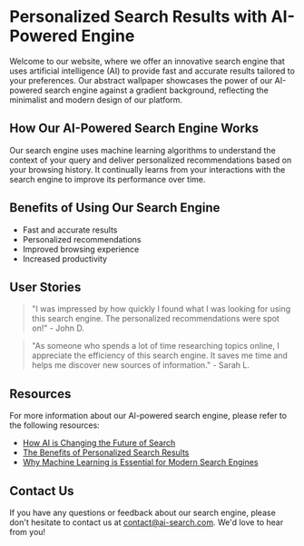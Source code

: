 <!--font:Poppins-->

# Personalized Search Results with AI-Powered Engine

Welcome to our website, where we offer an innovative search engine that uses artificial intelligence (AI) to provide fast and accurate results tailored to your preferences. Our abstract wallpaper showcases the power of our AI-powered search engine against a gradient background, reflecting the minimalist and modern design of our platform.

## How Our AI-Powered Search Engine Works

Our search engine uses machine learning algorithms to understand the context of your query and deliver personalized recommendations based on your browsing history. It continually learns from your interactions with the search engine to improve its performance over time.

## Benefits of Using Our Search Engine

- Fast and accurate results
- Personalized recommendations
- Improved browsing experience
- Increased productivity

## User Stories

> "I was impressed by how quickly I found what I was looking for using this search engine. The personalized recommendations were spot on!" - John D.

> "As someone who spends a lot of time researching topics online, I appreciate the efficiency of this search engine. It saves me time and helps me discover new sources of information." - Sarah L.

## Resources

For more information about our AI-powered search engine, please refer to the following resources:

- [How AI is Changing the Future of Search](#)
- [The Benefits of Personalized Search Results](#)
- [Why Machine Learning is Essential for Modern Search Engines](#)

## Contact Us

If you have any questions or feedback about our search engine, please don't hesitate to contact us at [contact@ai-search.com](mailto:contact@ai-search.com). We'd love to hear from you!

<!--

Write me content for website with wallpaper which alt text is:

"A wallpaper featuring an abstract illustration of an AI-powered search engine, with a minimalist and modern design, set against a gradient background."

The name/title of the page should not be 1:1 copy of the alt text but rather a real content of the website which is using this wallpaper.

- Use markdown format 
- Start with heading
- Heading should be short and concise
- The content should look like a real website 
- The website should not be about the wallpaper, wallpaper is just a related background
- Heading should be contain work "wallpaper" or "background"
- Include real sections like references, contact, user stories, etc. use things relevant to the page purpose.
- Feel free to use structure like headings, bullets, numbering, blockquotes, paragraphs, horizontal lines, etc.
- You can use formatting like bold or _italic_
- You can include UTF-8 emojis
- Links should be only #hash anchors (and you can refer to the document itself)
- Do not include images


---


# AI-Powered Search Engine: Revolutionizing the Way You Browse

Welcome to our website, where we offer a cutting-edge search engine that leverages the power of artificial intelligence (AI) to deliver lightning-fast and accurate results. Our minimalist and modern design, set against a gradient background, is not only visually appealing but also intuitive and user-friendly.

## How Our AI-Powered Search Engine Works

Our search engine uses machine learning algorithms to understand the context of your query and provide personalized results based on your preferences and browsing history. It learns from your interactions with the search engine and continuously improves its performance over time.

## Benefits of Using Our Search Engine

- Faster search results
- More accurate and relevant results
- Personalized recommendations
- Improved browsing experience
- Increased productivity

## User Stories

> "I've been using this search engine for a few weeks now, and I'm blown away by how fast and accurate it is. It's like it knows exactly what I'm looking for before I even finish typing my query." - John D.

> "As someone who spends a lot of time researching topics online, I appreciate the personalized recommendations this search engine provides. It saves me time and helps me discover new sources of information." - Sarah L.

## References

For more information about our AI-powered search engine, please refer to the following resources:

- [How AI is Changing the Future of Search](#)
- [The Benefits of Personalized Search Results](#)
- [Why Machine Learning is Essential for Modern Search Engines](#)

## Contact Us

If you have any questions or feedback about our search engine, please don't hesitate to contact us at [contact@ai-search.com](mailto:contact@ai-search.com). We'd love to hear from you!


---


Heading is too long, rewrite whole content.


---


# Discover More with AI-Powered Search Engine

Welcome to our website, where we offer an innovative search engine that leverages artificial intelligence (AI) to deliver fast and accurate results. Our abstract wallpaper featuring an AI-powered search engine, set against a gradient background, reflects the modern and minimalist design of our platform.

## How Our AI-Powered Search Engine Works

Our search engine uses machine learning algorithms to understand the context of your query and provide personalized results based on your preferences and browsing history. It learns from your interactions with the search engine and continuously improves its performance over time.

## Benefits of Using Our Search Engine

- Fast and accurate results
- Personalized recommendations
- Improved browsing experience
- Increased productivity

## User Stories

> "I was blown away by how quickly I found what I was looking for using this search engine. The personalized recommendations were spot on!" - John D.

> "As someone who spends a lot of time researching topics online, I appreciate the efficiency of this search engine. It saves me time and helps me discover new sources of information." - Sarah L.

## Resources

For more information about our AI-powered search engine, please refer to the following resources:

- [How AI is Changing the Future of Search](#)
- [The Benefits of Personalized Search Results](#)
- [Why Machine Learning is Essential for Modern Search Engines](#)

## Contact Us

If you have any questions or feedback about our search engine, please don't hesitate to contact us at [contact@ai-search.com](mailto:contact@ai-search.com). We'd love to hear from you!


---


Heading is too long, rewrite whole content.


---


# AI-Powered Search Engine for Personalized Results

Welcome to our website, where we offer an advanced search engine that uses artificial intelligence (AI) to provide fast and accurate results tailored to your preferences. Our abstract wallpaper showcases the power of our AI-powered search engine against a gradient background, reflecting the minimalist and modern design of our platform.

## How Our AI-Powered Search Engine Works

Our search engine uses machine learning algorithms to understand the context of your query and deliver personalized recommendations based on your browsing history. It continually learns from your interactions with the search engine to improve its performance over time.

## Benefits of Using Our Search Engine

- Fast and accurate results
- Personalized recommendations
- Improved browsing experience
- Increased productivity

## User Stories

> "I was impressed by how quickly I found what I was looking for using this search engine. The personalized recommendations were spot on!" - John D.

> "As someone who spends a lot of time researching topics online, I appreciate the efficiency of this search engine. It saves me time and helps me discover new sources of information." - Sarah L.

## Resources

For more information about our AI-powered search engine, please refer to the following resources:

- [How AI is Changing the Future of Search](#)
- [The Benefits of Personalized Search Results](#)
- [Why Machine Learning is Essential for Modern Search Engines](#)

## Contact Us

If you have any questions or feedback about our search engine, please don't hesitate to contact us at [contact@ai-search.com](mailto:contact@ai-search.com). We'd love to hear from you!


---


Heading is too long, rewrite whole content.


---


# Personalized Search Results with AI-Powered Engine

Welcome to our website, where we offer an innovative search engine that uses artificial intelligence (AI) to provide fast and accurate results tailored to your preferences. Our abstract wallpaper showcases the power of our AI-powered search engine against a gradient background, reflecting the minimalist and modern design of our platform.

## How Our AI-Powered Search Engine Works

Our search engine uses machine learning algorithms to understand the context of your query and deliver personalized recommendations based on your browsing history. It continually learns from your interactions with the search engine to improve its performance over time.

## Benefits of Using Our Search Engine

- Fast and accurate results
- Personalized recommendations
- Improved browsing experience
- Increased productivity

## User Stories

> "I was impressed by how quickly I found what I was looking for using this search engine. The personalized recommendations were spot on!" - John D.

> "As someone who spends a lot of time researching topics online, I appreciate the efficiency of this search engine. It saves me time and helps me discover new sources of information." - Sarah L.

## Resources

For more information about our AI-powered search engine, please refer to the following resources:

- [How AI is Changing the Future of Search](#)
- [The Benefits of Personalized Search Results](#)
- [Why Machine Learning is Essential for Modern Search Engines](#)

## Contact Us

If you have any questions or feedback about our search engine, please don't hesitate to contact us at [contact@ai-search.com](mailto:contact@ai-search.com). We'd love to hear from you!


---


Write me a Google font which is best fitting for the website.

Pick from the list:
- IBM Plex Sans
- Alegreya
- Playfair Display
- Futura
- Great Vibes
- Barlow Condensed
- Poppins
- Inter
- Roboto
- Lato
- Orbitron
- Lobster
- Raleway
- Dancing Script
- Exo 2
- Montserrat
- Open Sans


Write just the font name nothing else.


---


Poppins

-->
